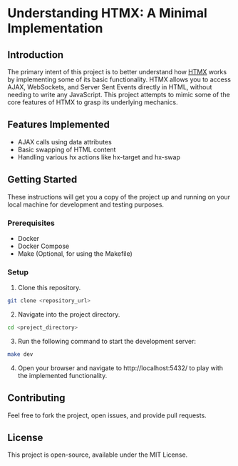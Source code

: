 # Understanding HTMX: A Minimal Implementation

## Introduction

The primary intent of this project is to better understand how [HTMX](https://htmx.org/) works by implementing some of its basic functionality. HTMX allows you to access AJAX, WebSockets, and Server Sent Events directly in HTML, without needing to write any JavaScript. This project attempts to mimic some of the core features of HTMX to grasp its underlying mechanics.

## Features Implemented

- AJAX calls using data attributes
- Basic swapping of HTML content
- Handling various hx actions like hx-target and hx-swap

## Getting Started

These instructions will get you a copy of the project up and running on your local machine for development and testing purposes.

### Prerequisites

- Docker
- Docker Compose
- Make (Optional, for using the Makefile)

### Setup

1. Clone this repository.

```bash
git clone <repository_url>
```

2. Navigate into the project directory.

```bash
cd <project_directory>
```

3. Run the following command to start the development server:

```bash
make dev
```

4. Open your browser and navigate to http://localhost:5432/ to play with the implemented functionality.

## Contributing

Feel free to fork the project, open issues, and provide pull requests.

## License

This project is open-source, available under the MIT License.
